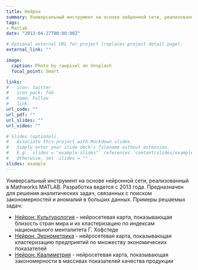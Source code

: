 ```yaml
---
title: Нейрон
summary: Универсальный инструмент на основе нейронной сети, реализованный в Mathworks MATLAB.
tags:
- Matlab
date: "2013-04-27T00:00:00Z"

# Optional external URL for project (replaces project detail page).
external_link: ""

image:
  caption: Photo by rawpixel on Unsplash
  focal_point: Smart

links:
# - icon: twitter
#   icon_pack: fab
#   name: Follow
#   link: 
url_code: ""
url_pdf: ""
url_slides: ""
url_video: ""

# Slides (optional).
#   Associate this project with Markdown slides.
#   Simply enter your slide deck's filename without extension.
#   E.g. `slides = "example-slides"` references `content/slides/example-slides.md`.
#   Otherwise, set `slides = ""`.
slides: example
---
```


Универсальный инструмент на основе нейронной сети, реализованный в Mathworks MATLAB. Разработка ведется с 2013 года. Предназначен для решения аналитических задач, связанных с поиском закономерностей и аномалий в больших данных. Примеры решаемых задач:

- [Нейрон: Культурология](../../authors/admin/avatar.jpeg)  - нейросетевая карта, показывающая близость стран мира и их кластеризацию по индексам национального менталитета Г. Хофстеде
- [Нейрон: Эконометрика]() - нейросетевая карта, показывающая кластеризацию предприятий по множеству экономических показателей
- [Нейрон: Квалиметрия]() - нейросетевая карта, показывающая закономерности в массивах показателей качества продукции